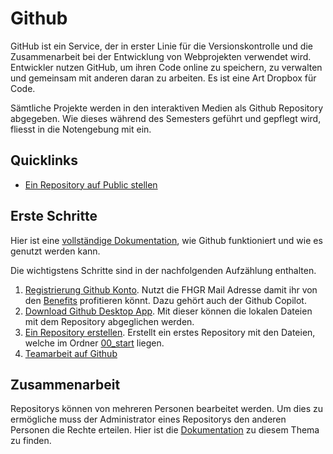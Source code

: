 # Github
GitHub ist ein Service, der in erster Linie für die Versionskontrolle und die Zusammenarbeit bei der Entwicklung von Webprojekten verwendet wird. Entwickler nutzen GitHub, um ihren Code online zu speichern, zu verwalten und gemeinsam mit anderen daran zu arbeiten. Es ist eine Art Dropbox für Code.

Sämtliche Projekte werden in den interaktiven Medien als Github Repository abgegeben. Wie dieses während des Semesters geführt und gepflegt wird, fliesst in die Notengebung mit ein.

## Quicklinks

- [Ein Repository auf Public stellen](github_public.md)

## Erste Schritte
Hier ist eine [vollständige Dokumentation](https://docs.github.com/de/get-started/onboarding/getting-started-with-your-github-account), wie Github funktioniert und wie es genutzt werden kann.

Die wichtigstens Schritte sind in der nachfolgenden Aufzählung enthalten.

1. [Registrierung Github Konto](https://education.github.com/students). Nutzt die FHGR Mail Adresse damit ihr von den [Benefits](https://education.github.com/pack/offers) profitieren könnt. Dazu gehört auch der Github Copilot.
2. [Download Github Desktop App](https://desktop.github.com/). Mit dieser können die lokalen Dateien mit dem Repository abgeglichen werden.
3. [Ein Repository erstellen](https://docs.github.com/de/desktop/installing-and-configuring-github-desktop/overview/creating-your-first-repository-using-github-desktop). Erstellt ein erstes Repository mit den Dateien, welche im Ordner [00_start](https://github.com/Interaktive-Medien/101-MMP/tree/main/00_start) liegen.
4. [Teamarbeit auf Github](https://docs.github.com/de/account-and-profile/setting-up-and-managing-your-personal-account-on-github/managing-access-to-your-personal-repositories/inviting-collaborators-to-a-personal-repository)

## Zusammenarbeit
Repositorys können von mehreren Personen bearbeitet werden. Um dies zu ermögliche muss der Administrator eines Repositorys den anderen Personen die Rechte erteilen. Hier ist die [Dokumentation](https://docs.github.com/de/repositories/managing-your-repositorys-settings-and-features/managing-repository-settings/managing-teams-and-people-with-access-to-your-repository) zu diesem Thema zu finden.